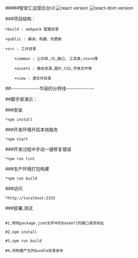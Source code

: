 #####智安汇运营后台UI
![react version](https://img.shields.io/npm/v/react.svg?style=flat)
![react-dom version](https://img.shields.io/npm/v/react-dom.svg?style=flat)

###项目结构：

```
+build : webpack 配置目录

+public : 编译，构建，热更新

+src : 工作目录

    +common : 公共库,JS,接口, 工具类,store等

    +assets : 静态资源,图片,CSS,字体文件等

    +view : 源文件目录
```

##--------------华丽的分界线--------------

##脚手架演示：

###安装
```
*npm install
```

###开发环境开启本地服务
```
*npm start
```

###开发过程中手动一键修复错误
```
*npm run lint
```

###生产环境打包构建
```
*npm run build
```

###访问
```
*http://localhost:2333
```

###部署,测试
```

#1,修改package.json文件中的baseUrl的接口请求地址

#2,npm install

#3,npm run build

#4,将构建产生的bundle目录发布

```
